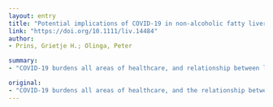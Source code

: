 ```yaml
---
layout: entry
title: "Potential implications of COVID-19 in non-alcoholic fatty liver disease"
link: "https://doi.org/10.1111/liv.14484"
author:
- Prins, Grietje H.; Olinga, Peter

summary:
- "COVID-19 burdens all areas of healthcare, and relationship between liver injury and liver injury is being examined. The recently published papers by Xu et al and Xie describe liver injury resulting from COVD-191,2. As with many papers the focus lies on patients without pre-existing liver disease. Preexisting conditions have been suggested. CoVID19 burdens healthcare. the relationship is being investigated, and the relationship between the two is being discussed."

original:
- "COVID-19 burdens all areas of healthcare, and the relationship between COVID-19 and liver injury is being examined. The recently published papers by Xu et al and Xie et al nicely describe liver injury resulting from COVID-191,2. As with many papers the focus lies on patients without pre-existing liver disease, even though it has been suggested that pre-existing conditions affect COVID-19."
---
```


